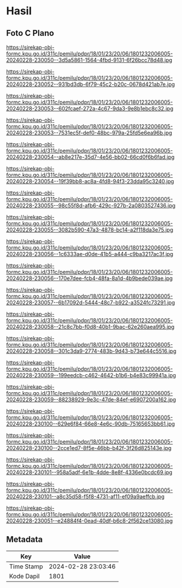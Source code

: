 # Hasil

## Foto C Plano

https://sirekap-obj-formc.kpu.go.id/311c/pemilu/pdpr/18/01/23/20/06/1801232006005-20240228-230050--3d5a5861-1564-4fbd-9131-6f26bcc78d48.jpg

https://sirekap-obj-formc.kpu.go.id/311c/pemilu/pdpr/18/01/23/20/06/1801232006005-20240228-230052--931bd3db-6f79-45c2-b20c-0678d421ab7e.jpg

https://sirekap-obj-formc.kpu.go.id/311c/pemilu/pdpr/18/01/23/20/06/1801232006005-20240228-230053--602fcaef-272a-4c67-9da3-9e8b1ebc8c32.jpg

https://sirekap-obj-formc.kpu.go.id/311c/pemilu/pdpr/18/01/23/20/06/1801232006005-20240228-230053--7531ec5f-def0-48bc-979a-25fd5e6ea96b.jpg

https://sirekap-obj-formc.kpu.go.id/311c/pemilu/pdpr/18/01/23/20/06/1801232006005-20240228-230054--ab8e217e-35d7-4e56-bb02-66cd0f6b6fad.jpg

https://sirekap-obj-formc.kpu.go.id/311c/pemilu/pdpr/18/01/23/20/06/1801232006005-20240228-230054--19f39bb8-ac8a-4fd8-94f3-23dda95c3240.jpg

https://sirekap-obj-formc.kpu.go.id/311c/pemilu/pdpr/18/01/23/20/06/1801232006005-20240228-230055--98c55f8d-afb6-429c-927b-2a0803527436.jpg

https://sirekap-obj-formc.kpu.go.id/311c/pemilu/pdpr/18/01/23/20/06/1801232006005-20240228-230055--3082b590-47a3-4878-bc14-a2f118da3e75.jpg

https://sirekap-obj-formc.kpu.go.id/311c/pemilu/pdpr/18/01/23/20/06/1801232006005-20240228-230056--1c6333ae-d0de-41b5-a444-c9ba3217ac3f.jpg

https://sirekap-obj-formc.kpu.go.id/311c/pemilu/pdpr/18/01/23/20/06/1801232006005-20240228-230056--170e7dee-fcb4-48fa-8a1d-4b9bede039ae.jpg

https://sirekap-obj-formc.kpu.go.id/311c/pemilu/pdpr/18/01/23/20/06/1801232006005-20240228-230057--6b17092d-5444-48c7-b922-a3524fc73291.jpg

https://sirekap-obj-formc.kpu.go.id/311c/pemilu/pdpr/18/01/23/20/06/1801232006005-20240228-230058--21c8c7bb-f0d8-40b1-9bac-62e260aea995.jpg

https://sirekap-obj-formc.kpu.go.id/311c/pemilu/pdpr/18/01/23/20/06/1801232006005-20240228-230058--301c3da9-2774-483b-9d43-b73e644c5516.jpg

https://sirekap-obj-formc.kpu.go.id/311c/pemilu/pdpr/18/01/23/20/06/1801232006005-20240228-230059--199eedcb-c462-4642-b1b6-b4e83c99941a.jpg

https://sirekap-obj-formc.kpu.go.id/311c/pemilu/pdpr/18/01/23/20/06/1801232006005-20240228-230059--88238929-9e3c-47de-84ef-e6907200a162.jpg

https://sirekap-obj-formc.kpu.go.id/311c/pemilu/pdpr/18/01/23/20/06/1801232006005-20240228-230100--629e6f84-66e8-4e6c-90db-75165653bb61.jpg

https://sirekap-obj-formc.kpu.go.id/311c/pemilu/pdpr/18/01/23/20/06/1801232006005-20240228-230100--2cce1ed7-8f5e-46bb-b42f-3f26d825143e.jpg

https://sirekap-obj-formc.kpu.go.id/311c/pemilu/pdpr/18/01/23/20/06/1801232006005-20240228-230101--958a5adf-6e1b-4dde-8e8f-4336e0bcdc69.jpg

https://sirekap-obj-formc.kpu.go.id/311c/pemilu/pdpr/18/01/23/20/06/1801232006005-20240228-230101--a8c35d58-f5f8-4731-af11-ef09a9aeffcb.jpg

https://sirekap-obj-formc.kpu.go.id/311c/pemilu/pdpr/18/01/23/20/06/1801232006005-20240228-230051--e24884f4-0ead-40df-b6c8-2f562ce13080.jpg


## Metadata

| Key        | Value               |
| ---------- | ------------------- |
| Time Stamp | 2024-02-28 23:03:46 |
| Kode Dapil | 1801                |



